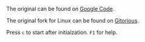 The original can be found on [Google Code][original].

The original fork for Linux can be found on [Gitorious][fork].

Press `c` to start after initialzation. `F1` for help.

[original]: http://code.google.com/p/pixelcity/
[fork]: http://gitorious.org/pixel-city/pixel-city/

